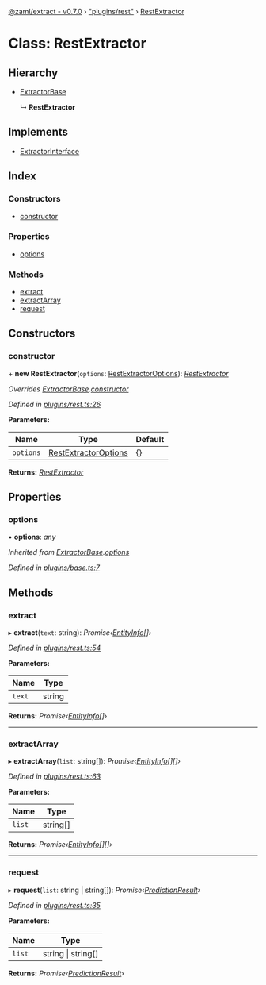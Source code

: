 [@zaml/extract - v0.7.0](../README.md) › ["plugins/rest"](../modules/_plugins_rest_.md) › [RestExtractor](_plugins_rest_.restextractor.md)

# Class: RestExtractor

## Hierarchy

* [ExtractorBase](_plugins_base_.extractorbase.md)

  ↳ **RestExtractor**

## Implements

* [ExtractorInterface](../interfaces/_types_.extractorinterface.md)

## Index

### Constructors

* [constructor](_plugins_rest_.restextractor.md#constructor)

### Properties

* [options](_plugins_rest_.restextractor.md#options)

### Methods

* [extract](_plugins_rest_.restextractor.md#extract)
* [extractArray](_plugins_rest_.restextractor.md#extractarray)
* [request](_plugins_rest_.restextractor.md#request)

## Constructors

###  constructor

\+ **new RestExtractor**(`options`: [RestExtractorOptions](../interfaces/_plugins_rest_.restextractoroptions.md)): *[RestExtractor](_plugins_rest_.restextractor.md)*

*Overrides [ExtractorBase](_plugins_base_.extractorbase.md).[constructor](_plugins_base_.extractorbase.md#constructor)*

*Defined in [plugins/rest.ts:26](https://github.com/nexushubs/zaml-lang/blob/226a4c7/packages/zaml-extract/src/plugins/rest.ts#L26)*

**Parameters:**

Name | Type | Default |
------ | ------ | ------ |
`options` | [RestExtractorOptions](../interfaces/_plugins_rest_.restextractoroptions.md) |  {} |

**Returns:** *[RestExtractor](_plugins_rest_.restextractor.md)*

## Properties

###  options

• **options**: *any*

*Inherited from [ExtractorBase](_plugins_base_.extractorbase.md).[options](_plugins_base_.extractorbase.md#options)*

*Defined in [plugins/base.ts:7](https://github.com/nexushubs/zaml-lang/blob/226a4c7/packages/zaml-extract/src/plugins/base.ts#L7)*

## Methods

###  extract

▸ **extract**(`text`: string): *Promise‹[EntityInfo](../interfaces/_types_.entityinfo.md)[]›*

*Defined in [plugins/rest.ts:54](https://github.com/nexushubs/zaml-lang/blob/226a4c7/packages/zaml-extract/src/plugins/rest.ts#L54)*

**Parameters:**

Name | Type |
------ | ------ |
`text` | string |

**Returns:** *Promise‹[EntityInfo](../interfaces/_types_.entityinfo.md)[]›*

___

###  extractArray

▸ **extractArray**(`list`: string[]): *Promise‹[EntityInfo](../interfaces/_types_.entityinfo.md)[][]›*

*Defined in [plugins/rest.ts:63](https://github.com/nexushubs/zaml-lang/blob/226a4c7/packages/zaml-extract/src/plugins/rest.ts#L63)*

**Parameters:**

Name | Type |
------ | ------ |
`list` | string[] |

**Returns:** *Promise‹[EntityInfo](../interfaces/_types_.entityinfo.md)[][]›*

___

###  request

▸ **request**(`list`: string | string[]): *Promise‹[PredictionResult](../modules/_plugins_rest_.md#predictionresult)›*

*Defined in [plugins/rest.ts:35](https://github.com/nexushubs/zaml-lang/blob/226a4c7/packages/zaml-extract/src/plugins/rest.ts#L35)*

**Parameters:**

Name | Type |
------ | ------ |
`list` | string &#124; string[] |

**Returns:** *Promise‹[PredictionResult](../modules/_plugins_rest_.md#predictionresult)›*
